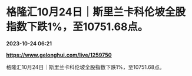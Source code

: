 # 格隆汇10月24日｜斯里兰卡科伦坡全股指数下跌1%，至10751.68点。

**2023-10-24 06:21**

**https://www.gelonghui.com/live/1259750**

格隆汇10月24日｜斯里兰卡科伦坡全股指数下跌1%，至10751.68点。